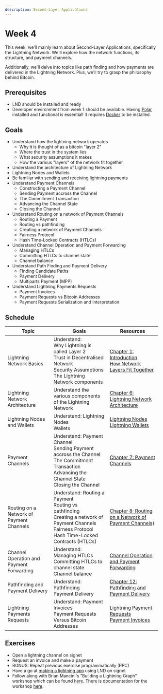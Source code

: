 ```yaml
---
description: Second-Layer Applications
---
```


# Week 4

This week, we'll mainly learn about Second-Layer Applications, specifically the Lightning Network. We'll explore how the network functions, its structure, and payment channels.&#x20;

Additionally, we'll delve into topics like path finding and how payments are delivered in the Lightning Network. Plus, we'll try to grasp the philosophy behind Bitcoin.

## Prerequisites

* LND should be installed and ready
* Developer environment from week 1 should be available. Having [Polar](https://lightningpolar.com) installed and functional is essential! It requires [Docker](https://www.docker.com/products/docker-desktop/) to be installed.

## Goals

* Understand how the lightning network operates
  * Why it is thought of as a bitcoin "layer 2"
  * Where the trust in the system lies
  * What security assumptions it makes
  * How the various "layers" of the network fit together
* Understand the architecture of Lightning Network
* Lightning Nodes and Wallets
* Be familiar with sending and receiving lightning payments
* Understand Payment Channels
  * Constructing a Payment Channel
  * Sending Payment accross the Channel
  * The Commitment Transaction
  * Advancing the Channel State
  * Closing the Channel
* Understand Routing on a network of Payment Channels
  * Routing a Payment
  * Routing vs pathfinding
  * Creating a network of Payment Channels
  * Fairness Protocol
  * Hash Time-Locked Contracts (HTLCs)
* Understand Channel Operation and Payment Forwarding
  * Managing HTLCs
  * Committing HTLCs to channel state
  * Channel balance
* Understand Path Finding and Payment Delivery
  * Finding Candidate Paths
  * Payment Delivery
  * Multiparts Payment (MPP)
* Understand Lightning Payments Requests
  * Payment Invoices
  * Payment Requests vs Bitcoin Addresses
  * Payment Requests Serialization and Interpretation

## Schedule


| Topic        | Goals               | Resources                                                         |
| ------------ | --------------------|------------------------------------------------------------------ |
| Lightning Network Basics     | Understand: <br/> Why Lightning is called Layer 2 <br/> Trust in Decentralised Network <br/> Security Assumptions <br/> The Lightning Network components |[Chapter 1: Introduction](https://lnbook.256k1.dev/#intro_what_is_the_lightning_network) <br/> [How Network Layers Fit Together](https://youtu.be/krux2v0jt4E?list=PLpLH33TRghT17_U3as2P3vHfAGL8pSOOY) |
| Lightning Network Architecture    | Understand the various components of the Lightning Network |[Chapter 6: Lightning Network Architecture](https://github.com/lnbook/lnbook/blob/develop/06_lightning_architecture.asciidoc#lightning-network-architecture)                                                                  |
| Lightning Nodes and Wallets   | Understand:  Lightning Nodes <br/> Wallets |[Lightning Nodes](https://lnbook.256k1.dev/#_lightning_nodes) <br/> [Lightning Wallets](https://lnbook.256k1.dev/#_lightning_wallets)                                                   |
| Payment Channels | Understand: Payment Channel <br/>  Sending Payment accross the Channel <br/> The Commitment Transaction <br/> Advancing the Channel State <br/> Closing the Channel | [Chapter 7: Payment Channels](https://github.com/lnbook/lnbook/blob/develop/07_payment_channels.asciidoc#payment-channels)      |
| Routing on a Network of Payment Channels  | Understand: Routing a Payment <br/> Routing vs pathfinding <br/> Creating a network of Payment Channels <br/>  Fairness Protocol <br/>  Hash Time-Locked Contracts (HTLCs) |[Chapter 8: Routing on a Network of Payment Channels)](https://github.com/lnbook/lnbook/blob/develop/08_routing_htlcs.asciidoc#routing-on-a-network-of-payment-channels)  |
|Channel Operation and Payment Forwarding| Understand:  Managing HTLCs <br/> Committing HTLCs to channel state <br/>  Channel balance| [Channel Operation and Payment Forwarding](https://lnbook.256k1.dev/#channel_operation) |
| Pathfinding and Payment Delivery    | Understand: Pathfinding <br/> Payment Delivery |[Chapter 12: Pathfinding and Payment Delivery](https://lnbook.256k1.dev/#path_finding)         |
| Lightning Payments Requests  | Understand: Payment Invoices <br/>  Payment Requests Versus Bitcoin Addresses | [Lightning Payment Requests](https://lnbook.256k1.dev/#invoices) <br/> [Payment Invoices](https://lnbook.256k1.dev/#_invoices)                                     |


## Exercises

* Open a lightning channel on signet
* Request an invoice and make a payment
* BONUS: Repeat previous exercise programmatically (RPC)
* Have a go at [making a lightning app](https://medium.com/@wbobeirne/making-a-lightning-web-app-part-1-4a13c82f3f78) using LND on signet
* Follow along with Brian Mancini's "Building a Lightning Graph" workshop which can be found [here](https://github.com/bmancini55/building-lightning-graph). There is documentation for the workshop [here](https://github.com/bmancini55/building-lightning).

